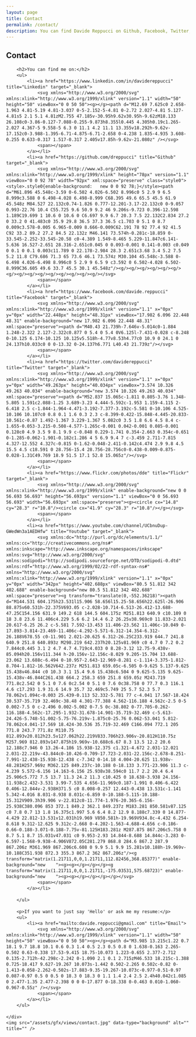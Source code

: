 ```yaml
---
layout: page
title: Contact
permalink: /contact/
description: You can find Davide Reppucci on Github, Facebook, Twitter, Linkedin, Flickr, Youtube or you can email him at davide.reppucci@gmail.com
---
```

<section class="page-view contact-view">
	<div class="content">
		<h1>Contact</h1>

		<h2>You can find me on:</h2>
		<ul>
			<li><a href="https://www.linkedin.com/in/davidereppucci" title="Linkedin" target="_blank">
				<svg xmlns="http://www.w3.org/2000/svg" xmlns:xlink="http://www.w3.org/1999/xlink" version="1.1" width="50" height="50" viewBox="0 0 50 50"><g></g><path d="M12.69 7.625c0 2.658-1.963 4.81-5.19 4.81-3.037 0-5-2.152-5-4.81 0-2.72 2.027-4.81 5.127-4.81s5 2.1 5.1 4.81zM2.755 47.185v-30.95h9.62v30.95h-9.62zM18.133 26.108c0-3.86-0.127-7.088-0.255-9.873h8.355l0.445 4.305h0.19c1.265-2.027 4.367-5 9.558-5 6.3 0 11.1 4.2 11.1 13.355v18.292h-9.62v-17.152c0-3.988-1.395-6.71-4.875-6.71-2.658 0-4.238 1.835-4.935 3.608-0.255 0.633-0.317 1.517-0.317 2.405v17.85h-9.62v-21.080z" /></svg>
				<span></span>
			</a></li>
			<li><a href="https://github.com/dreppucci" title="Github" target="_blank">
				<svg xmlns="http://www.w3.org/2000/svg" xmlns:xlink="http://www.w3.org/1999/xlink" height="78px" version="1.1" viewBox="0 0 92 78" width="92px" xml:space="preserve" class="style0"><style>.style0{enable-background:	new 0 0 92 78;}</style><path d="M61.896 45.548c-3.59 0-6.502 4.026-6.502 8.996c0 5 2.9 9 6.5 8.999c3.588 0 6.498-4.028 6.498-8.999 C68.395 49.6 65.5 45.5 61.9 45.548z M84.527 22.132c0.74-1.826 0.777-12.201-3.17-22.132c0 0-9.057 0.993-22.76 10.4 C55.725 9.6 50.9 9.2 46 9.206s-9.723 0.396-12.598 1.189C19.699 1 10.6 0 10.6 0 C6.697 9.9 6.7 20.3 7.5 22.132C2.834 27.2 0 33.2 0 41.483c0 35.9 29.8 36.5 37.3 36.5 c1.703 0 5.1 0 8.7 0.009c3.578-0.005 6.965-0.009 8.666-0.009C62.191 78 92 77.4 92 41.5 C92 33.2 89.2 27.2 84.5 22.132z M46.141 73.574h-0.281c-18.859 0-33.545-2.252-33.545-20.58 c0-4.389 1.549-8.465 5.229-11.847c6.141-5.636 16.527-2.651 28.316-2.651c0.045 0 0.093-0.001 0.141-0.003 c0.049 0 0.1 0 0.1 0.003c11.789 0 22.178-2.984 28.3 2.651c3.68 3.4 5.2 7.5 5.2 11.8 C79.686 71.3 65 73.6 46.1 73.574z M30.104 45.548c-3.588 0-6.498 4.026-6.498 8.996c0 5 2.9 9 6.5 9 c3.592 0 6.502-4.028 6.502-8.999C36.605 49.6 33.7 45.5 30.1 45.548z"/><g/><g/><g/><g/><g/><g/><g/><g/><g/><g/><g/><g/><g/><g/><g/></svg>
				<span></span>
			</a></li>
			<li><a href="https://www.facebook.com/davide.reppucci" title="Facebook" target="_blank">
				<svg xmlns="http://www.w3.org/2000/svg" xmlns:xlink="http://www.w3.org/1999/xlink" version="1.1" x="0px" y="0px" width="22.448px" height="48.31px" viewBox="17.982 6.096 22.448 48.31" enable-background="new 17.982 6.096 22.448 48.31" xml:space="preserve"><path d="M40.43 21.739h-7.646v-5.014c0-1.884 1.248-2.322 2.127-2.322c0.877 0 5.4 0 5.4 0V6.125l-7.431-0.028 c-8.248 0-10.125 6.174-10.125 10.125v5.518h-4.77v8.53h4.77c0 10.9 0 24.1 0 24.137h10.033c0 0 0-13.32 0-24.137h6.771 L40.43 21.739z"/></svg>
				<span></span>
			</a></li>
			<li><a href="https://twitter.com/davidereppucci" title="Twitter" target="_blank">
				<svg xmlns="http://www.w3.org/2000/svg" xmlns:xlink="http://www.w3.org/1999/xlink" version="1.1" x="0px" y="0px" width="49.263px" height="40.034px" viewBox="3.574 10.326 49.263 40.034" enable-background="new 3.574 10.326 49.263 40.034" xml:space="preserve"><path d="M52.837 15.065c-1.811 0.805-3.76 1.348-5.805 1.591c2.088-1.25 3.689-3.23 4.444-5.592c-1.953 1.159-4.115 2-6.418 2.5 c-1.844-1.964-4.471-3.192-7.377-3.192c-5.581 0-10.106 4.525-10.106 10.107c0 0.8 0.1 1.6 0.3 2.3 c-8.399-0.422-15.848-4.445-20.833-10.561c-0.87 1.492-1.367 3.229-1.367 5.082c0 3.5 1.8 6.6 4.5 8.4 c-1.655-0.053-3.215-0.508-4.577-1.265c-0.001 0.042-0.001 0.085-0.001 0.128c0 4.9 3.5 9 8.1 9.9 c-0.848 0.229-1.741 0.354-2.663 0.354c-0.651 0-1.285-0.062-1.901-0.182c1.286 4 5 6.9 9.4 7 c-3.459 2.711-7.815 4.327-12.552 4.327c-0.815 0-1.62-0.048-2.411-0.142c4.474 2.9 9.8 4.5 15.5 4.5 c18.591 0 28.756-15.4 28.756-28.756c0-0.438-0.009-0.875-0.028-1.31C49.769 18.9 51.5 17.1 52.8 15.065z"/></svg>
				<span></span>
			</a></li>
			<li><a href="https://www.flickr.com/photos/dde" title="Flickr" target="_blank">
				<svg xmlns="http://www.w3.org/2000/svg" xmlns:xlink="http://www.w3.org/1999/xlink" enable-background="new 0 0 56.693 56.693" height="56.693px" version="1.1" viewBox="0 0 56.693 56.693" width="56.693px" xml:space="preserve"><g><circle cx="14.8" cy="28.3" r="10.8"/><circle cx="41.9" cy="28.3" r="10.8"/></g></svg>
				<span></span>
			</a></li>
			<li><a href="https://www.youtube.com/channel/UCbnuDup-GWedWn3a1AEDHfw" title="Youtube" target="_blank">
				<svg xmlns:dc="http://purl.org/dc/elements/1.1/" xmlns:cc="http://creativecommons.org/ns#" xmlns:inkscape="http://www.inkscape.org/namespaces/inkscape" xmlns:svg="http://www.w3.org/2000/svg" xmlns:sodipodi="http://sodipodi.sourceforge.net/DTD/sodipodi-0.dtd" xmlns:rdf="http://www.w3.org/1999/02/22-rdf-syntax-ns#" xmlns="http://www.w3.org/2000/svg" xmlns:xlink="http://www.w3.org/1999/xlink" version="1.1" x="0px" y="0px" width="342px" height="402.688px" viewBox="80.5 51.812 342 402.688" enable-background="new 80.5 51.812 342 402.688" xml:space="preserve"><g transform="translate(0,-552.36218)"><path d="M144.531 604.175h23.531l15.906 58.656l15.25-58.656h22.625l-26.906 88.875v60.531h-22.375V693.05 c-2.028-10.714-6.513-26.412-13.688-47.25C154.156 631.9 149.2 618 144.5 604.175z M251.813 640.9 c10.109 0 18 3.8 23.6 11.406c4.229 5.6 6.2 14.4 6.2 26.25v38.969c0 11.833-2.021 20.617-6.25 26.2 c-5.581 7.592-13.453 11.406-23.562 11.406c-10.049 0-17.893-3.814-23.469-11.406c-4.292-5.571-6.312-14.354-6.312-26.188V678.55 c0-11.901 2.021-20.625 6.312-26.25C233.919 644.7 241.8 640.9 251.8 640.893z M298.219 642.237h20.125v81.969 c0 4.7 0 7.2 0.2 7.844c0.445 3.1 2 4.7 4.7 4.719c4.033 0 8.28-3.12 12.75-9.438v-85.094h20.156v111.344 h-20.156v-12.156c-8.029 9.205-15.704 13.688-23.062 13.688c-6.494 0-10.957-2.643-12.969-8.281 c-1.114-3.375-1.812-8.704-1.812-16.562V642.237z M251.813 659.05c-6.505 0-9.625 5.137-9.625 15.438v46.844 c0 10.3 3.1 15.4 9.6 15.438c6.504 0 9.625-5.135 9.625-15.438v-46.844C261.438 664.2 258.3 659 251.8 659.05z M243.719 771.8c2.542 0 5.1 0 7.6 0c2.54 0 5.1 0 7.6 0c38.758 0 77.7 0.3 116.1 4.6 c17.293 1.9 31.6 14.9 35.7 32.469c5.749 25 5.7 52.3 5.7 78.062v1.094c-0.003 25.439-0.113 52.332-5.781 77 c-4.041 17.567-18.424 30.537-35.719 32.469c-38.48 4.301-77.388 4.562-116.188 4.562c-2.5 0-5 0.002-7.5 0 c-2.496 0.002-5.002 0-7.5 0c-38.802 0-77.705-0.262-116.188-4.562c-17.295-1.932-31.678-14.901-35.719-32.469 c-5.613-24.426-5.748-51.002-5.75-76.219v-1.875c0-25.76 0.062-53.041 5.812-78.062c4.041-17.569 18.424-30.536 35.719-32.469 C166.094 772.1 205 771.8 243.7 771.8z M110.75 812.893v20.812h23.5v127.062h22.219V833.706h23.906v-20.812H110.75z M257.969 812.893v147.875h19.969v-10.688c6.67 8.3 13.5 12.2 20.6 12.188c7.946 0 13.26-4.186 15.938-12.375 c1.321-4.672 2.031-12.021 2.031-22.219v-43.844c0-10.426-0.709-17.723-2.031-22.156c-2.678-8.251-7.991-12.438-15.938-12.438 c-7.342 0-14.18 4.004-20.625 11.938v-48.281H257.969z M362.125 849.237c-10.188 0-18.133 3.771-23.906 11.3 c-4.239 5.572-6.156 14.163-6.156 25.938v38.594c0 11.7 2.2 20.4 6.4 25.906c5.772 7.5 13.7 11.3 24.2 11.3 c10.425 0 18.638-3.938 24.156-11.938c2.432-3.531 3.99-7.535 4.656-11.969c0.187-1.991 0.406-6.422 0.406-12.844v-2.938H371.5 c0 8.008-0.257 12.443-0.438 13.531c-1.141 5.342-4.016 8.031-8.938 8.031c-6.859 0-10.188-5.115-10.188-15.312V909.3h39.906 v-22.812c0-11.774-1.976-20.365-6.156-25.938C380.096 853 372.1 849.2 362.1 849.237z M183.281 850.581v87.125 c0 7.8 0.7 13 1.8 16.375c1.997 5.6 6.4 8.2 12.9 8.188c7.339 0 14.877-4.429 22.812-13.531v12.031h19.969 V850.581h-19.969V934.8c-4.432 6.254-8.618 9.312-12.625 9.312c-2.668 0-4.202-1.563-4.688-4.656 c-0.186-0.66-0.188-3.071-0.188-7.75v-81.125H183.281z M287.875 867.206c5.758 0 8.7 5.1 8.7 15.031v47.031 c0 9.953-2.93 14.844-8.688 14.844c-3.283 0-6.597-1.568-9.938-4.906V872.05C281.279 868.8 284.6 867.2 287.9 867.206z M361.969 867.206c6.608 0 9.9 5.1 9.9 15.281v10.188h-19.969v-10.188C351.938 872.3 355.3 867.2 362 867.206z"/><g transform="matrix(1.21711,0,0,1.21711,112.82456,368.85377)" enable-background="new    "><g><g></g></g></g><g transform="matrix(1.21711,0,0,1.21711,-175.03531,575.68723)" enable-background="new    "><g><g></g></g></g></g></svg>
				<span></span>
			</a></li>

		</ul>

		<p>If you want to just say 'Hello' or ask me my resume:</p>
		<ul>
			<li><a href="mailto:davide.reppucci@gmail.com" title="Email">
				<svg xmlns="http://www.w3.org/2000/svg" xmlns:xlink="http://www.w3.org/1999/xlink" version="1.1" width="50" height="50" viewBox="0 0 50 50"><g></g><path d="M3.985 13.215c1.22 0.7 18.1 9.7 18.8 10.1 0.6 0.3 1.4 0.5 2.3 0.5 0.8 0 1.638-0.163 2.265-0.502 0.63-0.338 17.53-9.415 18.75-10.073 1.223-0.655 2.377-2.712 0.135-2.712h-42.298c-2.242 0-1.090 2.1 0.1 2.715zM46.533 18.215c-1.388 0.725-18.417 9.627-19.267 10.073s-1.442 0.502-2.265 0.502c-0.82 0-1.413-0.058-2.262-0.502s-17.883-9.35-19.267-10.073c-0.977-0.51-0.97 0.087-0.97 0.5 0 0.5 0 18.3 0 18.3 0 1.1 1.4 2.4 2.5 2.4h40.042c1.085 0 2.477-1.35 2.477-2.398 0 0 0-17.877 0-18.338 0-0.463 0.010-1.060-0.967-0.55z" /></svg>
				<span></span>
			</a></li>
		</ul>

	</div>
	<img src="/assets/gfx/views/contact.jpg" data-type="background" alt="" title="" />
</section>